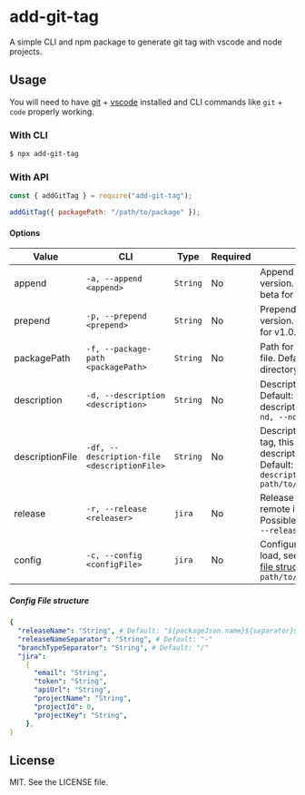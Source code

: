 # add-git-tag

A simple CLI and npm package to generate git tag with vscode and node projects.

## Usage

You will need to have [git](https://git-scm.com/downloads) + [vscode](https://code.visualstudio.com/Download) installed and CLI commands like `git` + `code` properly working.

### With CLI

```bash
$ npx add-git-tag
```

### With API

```js
const { addGitTag } = require("add-git-tag");

addGitTag({ packagePath: "/path/to/package" });
```

#### Options

| Value       | CLI                                | Type     | Required | Notes                                                                                                                                |
| ----------- | ---------------------------------- | -------- | -------- | ------------------------------------------------------------------------------------------------------------------------------------ |
| append      | `-a, --append <append>`            | `String` | No       | Append text to tag version. Ex: --append -beta for 1.0.0-beta                                                                        |
| prepend     | `-p, --prepend <prepend>`          | `String` | No       | Prepend text to tag version. Ex: --append v for v1.0.0                                                                               |
| packagePath | `-f, --package-path <packagePath>` | `String` | No       | Path for the package.json file. Default: current directory                                                                           |
| description | `-d, --description <description>`  | `String` | No       | Description for the tag. Default: empty. To skip description file on CLI: `-nd, --no-description`                                    |
| descriptionFile | `-df, --description-file <descriptionFile>`  | `String` | No       | Description file for the tag, this will ignore description option. Default: empty. Ex: `--description-file path/to/description/file `                                 |
| release     | `-r, --release <releaser>`         | `jira`   | No       | Release a version for remote integration. Possible values (jira). Ex: `--release jira`                                               |
| config      | `-c, --config <configFile>`        | `jira`   | No       | Configuration file path to load, see [configuration file structure](#config-file-structure). Ex: `--config path/to/config/file.json` |

##### Config File structure

```yaml
{
  "releaseName": "String", # Default: "${packageJson.name}${separator}${version}${separator}${branchType}"
  "releaseNameSeparator": "String", # Default: "-"
  "branchTypeSeparator": "String", # Default: "/"
  "jira":
    {
      "email": "String",
      "token": "String",
      "apiUrl": "String",
      "projectName": "String",
      "projectId": 0,
      "projectKey": "String",
    },
}
```

## License

MIT. See the LICENSE file.
